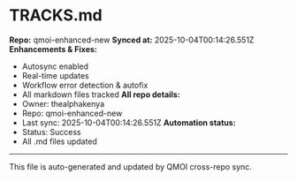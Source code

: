 # TRACKS.md

**Repo:** qmoi-enhanced-new
**Synced at:** 2025-10-04T00:14:26.551Z
**Enhancements & Fixes:**
- Autosync enabled
- Real-time updates
- Workflow error detection & autofix
- All markdown files tracked
**All repo details:**
- Owner: thealphakenya
- Repo: qmoi-enhanced-new
- Last sync: 2025-10-04T00:14:26.551Z
**Automation status:**
- Status: Success
- All .md files updated
---
This file is auto-generated and updated by QMOI cross-repo sync.
